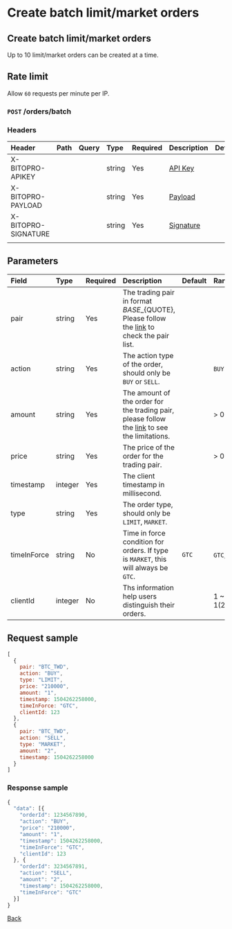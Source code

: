 # Create batch limit/market orders

## Create batch limit/market orders

Up to 10 limit/market orders can be created at a time.

## Rate limit

Allow `60` requests per minute per IP.

### `POST` /orders/batch

### Headers

| Header | Path | Query | Type | Required | Description | Default | Range | Example |
| :--- | :--- | :--- | :--- | :--- | :--- | :--- | :--- | :--- |
| X-BITOPRO-APIKEY |  |  | string | Yes | [API Key](../authentication.md#api-key) |  |  |  |
| X-BITOPRO-PAYLOAD |  |  | string | Yes | [Payload](../authentication.md#payload) |  |  |  |
| X-BITOPRO-SIGNATURE |  |  | string | Yes | [Signature](../authentication.md#signature) |  |  |  |
|  |  |  |  |  |  |  |  |  |

## Parameters

| Field | Type | Required | Description | Default | Range | Example |
| :--- | :--- | :--- | :--- | :--- | :--- | :--- |
| pair | string | Yes | The trading pair in format ${BASE}\_${QUOTE}, Please follow the [link](https://www.bitopro.com/fees) to check the pair list. | | | bito\_eth |
| action | string | Yes | The action type of the order, should only be `BUY` or `SELL`. | | `BUY` or `SELL` | `BUY` |
| amount | string | Yes | The amount of the order for the trading pair, please follow the [link](https://www.bitopro.com/fees) to see the limitations. | | > 0 |  100 |
| price | string | Yes | The price of the order for the trading pair. | | > 0 | 10 |
| timestamp | integer | Yes | The client timestamp in millisecond. | | | 1504262258000 |
| type | string | Yes | The order type, should only be `LIMIT`, `MARKET`. |
| timeInForce | string | No | Time in force condition for orders. If type is `MARKET`, this will always be `GTC`. | `GTC` | `GTC`, `POST_ONLY` | POST_ONLY |
| clientId | integer | No | Ths information help users distinguish their orders. | | 1 ~ 2^31-1(2147483647)  | 12345 |


## Request sample

```javascript
[
  {
    pair: "BTC_TWD",
    action: "BUY",
    type: "LIMIT",
    price: "210000",
    amount: "1",
    timestamp: 1504262258000,
    timeInForce: "GTC",
    clientId: 123
  }, 
  {
    pair: "BTC_TWD",
    action: "SELL",
    type: "MARKET",
    amount: "2",
    timestamp: 1504262258000
  }
]
```

### Response sample

```javascript
{
  "data": [{
    "orderId": 1234567890,
    "action": "BUY",
    "price": "210000",
    "amount": "1",
    "timestamp": 1504262258000,
    "timeInForce": "GTC",
    "clientId": 123
  }, {
    "orderId": 3234567891,
    "action": "SELL",
    "amount": "2",
    "timestamp": 1504262258000,
    "timeInForce": "GTC"
  }]
}
```

[Back](../rest.md)

